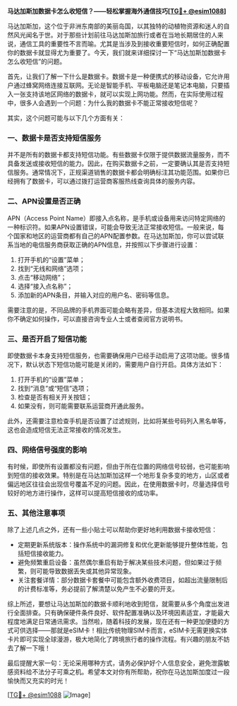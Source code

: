 **马达加斯加数据卡怎么收短信？——轻松掌握海外通信技巧[[TG💪+ @esim1088](https://t.me/s/esim1088)]**

马达加斯加，这个位于非洲东南部的美丽岛国，以其独特的动植物资源和迷人的自然风光闻名于世。对于那些计划前往马达加斯加旅行或者在当地长期居住的人来说，通信工具的重要性不言而喻。尤其是当涉及到接收重要短信时，如何正确配置你的数据卡就显得尤为重要了。今天，我们就来详细探讨一下“马达加斯加数据卡怎么收短信”的问题。

首先，让我们了解一下什么是数据卡。数据卡是一种便携式的移动设备，它允许用户通过蜂窝网络连接互联网。无论是智能手机、平板电脑还是笔记本电脑，只要插入一张支持该地区网络的数据卡，就可以实现上网功能。然而，在实际使用过程中，很多人会遇到一个问题：为什么我的数据卡不能正常接收短信呢？

其实，这个问题可能与以下几个方面有关：

### 一、数据卡是否支持短信服务

并不是所有的数据卡都支持短信功能。有些数据卡仅限于提供数据流量服务，而不具备发送或接收短信的能力。因此，在购买数据卡之前，一定要确认其是否支持短信服务。通常情况下，正规渠道销售的数据卡都会明确标注其功能范围。如果你已经拥有了数据卡，可以通过拨打运营商客服热线查询具体的服务内容。

### 二、APN设置是否正确

APN（Access Point Name）即接入点名称，是手机或设备用来访问特定网络的一种标识符。如果APN设置错误，可能会导致无法正常接收短信。一般来说，每个国家和地区的运营商都有自己的APN配置参数。在马达加斯加，你可以尝试联系当地的电信服务商获取正确的APN信息，并按照以下步骤进行设置：

1. 打开手机的“设置”菜单；
2. 找到“无线和网络”选项；
3. 点击“移动网络”；
4. 选择“接入点名称”；
5. 添加新的APN条目，并输入对应的用户名、密码等信息。

需要注意的是，不同品牌的手机界面可能会略有差异，但基本流程大致相同。如果你不确定如何操作，可以直接咨询专业人士或者查阅官方说明书。

### 三、是否开启了短信功能

即使数据卡本身支持短信服务，也需要确保用户已经手动启用了这项功能。很多情况下，默认状态下短信功能可能是关闭的，需要用户自行开启。具体方法如下：

1. 打开手机的“设置”菜单；
2. 找到“消息”或“短信”选项；
3. 检查是否有相关开关按钮；
4. 如果没有，则可能需要联系运营商开通此服务。

此外，还需要注意检查手机是否设置了过滤规则，比如将某些号码列入黑名单等，这也会造成短信无法正常接收的情况发生。

### 四、网络信号强度的影响

有时候，即使所有设置都没有问题，但由于所在位置的网络信号较弱，也可能影响到短信的接收效果。特别是在马达加斯加这样一个地形复杂多变的地方，山区或者偏远地区往往会出现信号覆盖不足的问题。因此，在使用数据卡时，尽量选择信号较好的地方进行操作，这样可以提高短信接收的成功率。

### 五、其他注意事项

除了上述几点之外，还有一些小贴士可以帮助你更好地利用数据卡接收短信：

- 定期更新系统版本：操作系统中的漏洞修复和优化更新能够提升整体性能，包括短信接收能力。
- 避免频繁重启设备：虽然偶尔重启有助于解决某些技术问题，但如果过于频繁，则可能导致数据丢失或其他异常现象。
- 关注套餐详情：部分数据卡套餐中可能包含额外收费项目，如超出流量限制后的计费标准等，务必提前了解清楚以免产生不必要的开支。

综上所述，要想让马达加斯加的数据卡顺利地收到短信，就需要从多个角度出发进行全面排查。只有确保硬件条件良好、软件配置准确以及环境因素适宜，才能最大程度地满足日常通讯需求。当然啦，随着科技的发展，现在还有一种更加便捷的方式可供选择——那就是eSIM卡！相比传统物理SIM卡而言，eSIM卡无需更换实体卡片即可实现全球漫游，极大地简化了跨境旅行者的操作流程。有兴趣的朋友不妨去了解一下哦！

最后提醒大家一句：无论采用哪种方式，请务必保护好个人信息安全，避免泄露敏感资料给不法分子可乘之机。希望本文对你有所帮助，祝你在马达加斯加度过一段愉快而又充实的时光！

[[TG💪+ @esim1088](https://t.me/s/esim1088) ![Image](https://i.postimg.cc/4NQfJmqS/Snipaste-2025-05-13-00-14-12.png)]